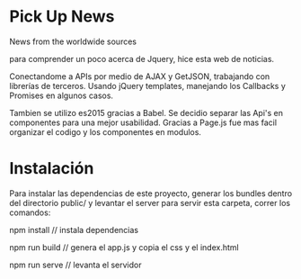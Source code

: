 # Pick Up News


News from the worldwide sources

para comprender un poco acerca de Jquery, hice esta web de noticias.

Conectandome a APIs por medio de AJAX y GetJSON, trabajando con librerías de terceros. Usando jQuery templates, manejando los Callbacks y Promises en algunos casos.

Tambien se utilizo es2015 gracias a Babel. Se decidio separar las Api's en componentes para una mejor usabilidad. Gracias a Page.js fue mas facil organizar el codigo y los componentes en modulos.

# Instalación

Para instalar las dependencias de este proyecto, generar los bundles dentro del directorio public/ y levantar el server para servir esta carpeta, correr los comandos:

npm install // instala dependencias

npm run build // genera el app.js y copia el css y el index.html 

npm run serve // levanta el servidor 
